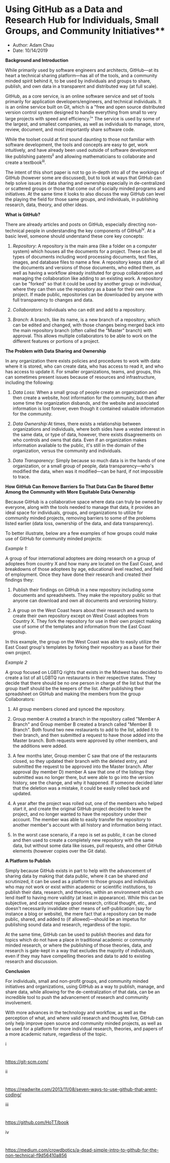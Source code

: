 # Using GitHub as a Data and Research Hub for Individuals, Small Groups, and Community Initiatives**

- Author: Adam Chau
- Date: 10/14/2019

**Background and Introduction**

While primarily used by software engineers and architects, GitHub—at its heart a technical sharing platform—has all of the tools, and a community minded spirit behind it, to be used by individuals and groups to share, publish, and own data in a transparent and distributed way (at full scale).

GitHub, as a core service, is an online software service and set of tools primarily for application developers/engineers, and technical individuals. It is an online service built on Git, which is a &quot;free and open source distributed version control system designed to handle everything from small to very large projects with speed and efficiency.<sup>i</sup>&quot; The service is used by some of the largest, and smallest companies, as well as individuals to manage, store, review, document, and most importantly share software code.

While the toolset could at first sound daunting to those not familiar with software development, the tools and concepts are easy to get, work intuitively, and have already been used outside of software development like publishing patents<sup>ii</sup> and allowing mathematicians to collaborate and create a textbook<sup>iii</sup>.

The intent of this short paper is not to go in-depth into all of the workings of GitHub (however some are discussed), but to look at ways that GitHub can help solve issues in data sharing and ownership especially in de-centralized or scattered groups or those that come out of socially minded programs and initiatives. At the same time it looks to also discuss the way GitHub can level the playing the field for those same groups, and individuals, in publishing research, data, theory, and other ideas.

**What is GitHub?**

There are already articles and posts on GitHub, especially directing non-technical people in understanding the key components of GitHub<sup>iv</sup>. At a basic level, someone should understand these core key concepts:

1. _Repository_: A repository is the main area (like a folder on a computer system) which houses all the documents for a project. These can be all types of documents including word processing documents, text files, images, and database files to name a few. A repository keeps state of all the documents and versions of those documents, who edited them, as well as having a workflow already instituted for group collaboration and managing the collaboration like adding to an existing work. A repository can be &quot;forked&quot; so that it could be used by another group or individual, where they can then use the repository as a base for their own new project. If made public, repositories can be downloaded by anyone with full transparency to changes and data.

2. _Collaborators_: Individuals who can edit and add to a repository.

3. _Branch_: A branch, like its name, is a new branch of a repository, which can be edited and changed, with those changes being merged back into the main repository branch (often called the &quot;Master&quot; branch) with approval. This allows multiple collaborators to be able to work on the different features or portions of a project.

**The Problem with Data Sharing and Ownership**

In any organization there exists policies and procedures to work with data: where it is stored, who can create data, who has access to read it, and who has access to update it. For smaller organizations, teams, and groups, this can sometimes present issues because of resources and infrastructure, including the following:

1. _Data Loss_: When a small group of people create an organization and then create a website, host information for the community, but then after some time the organization disbands, and the website and associated information is lost forever, even though it contained valuable information for the community.

2. _Data Ownership_:At times, there exists a relationship between organizations and individuals, where both sides have a vested interest in the same data, or type of data, however, there exists disagreements on who controls and owns that data. Even if an organization makes information available to the public, it&#39;s still in the domain of the organization, versus the community and individuals.

3. _Data Transparency:_ Simply because so much data is in the hands of one organization, or a small group of people, data transparency—who&#39;s modified the data, when was it modified—can be hard, if not impossible to trace.


**How GitHub Can Remove Barriers So That Data Can Be Shared Better Among the Community with More Equitable Data Ownership**

Because GitHub is a collaborative space where data can truly be owned by everyone, along with the tools needed to manage that data, it provides an ideal space for individuals, groups, and organizations to utilize for community minded projects, removing barriers to some of the problems listed earlier (data loss, ownership of the data, and data transparency).

To better illustrate, below are a few examples of how groups could make use of GitHub for community minded projects:

_Example 1:_

A group of four international adoptees are doing research on a group of adoptees from country X and how many are located on the East Coast, and breakdowns of those adoptees by age, educational level reached, and field of employment. Once they have done their research and created their findings they:

1. Publish their findings on GitHub in a new repository including some documents and spreadsheets. They make the repository public so that anyone can download and own all documents and versioning history.

2. A group on the West Coast hears about their research and wants to create their own repository except on West Coast adoptees from Country X. They fork the repository for use in their own project making use of some of the templates and information from the East Coast group.

In this example, the group on the West Coast was able to easily utilize the East Coast group&#39;s templates by forking their repository as a base for their own project.

_Example 2_

A group focused on LGBTQ rights that exists in the Midwest has decided to create a list of all LGBTQ run restaurants in their respective states. They decide that there should be no one person in charge of the list but that the group itself should be the keepers of the list. After publishing their spreadsheet on GtiHub and making the members from the group Collaborators:

1. All group members cloned and synced the repository.

2. Group member A created a branch in the repository called &quot;Member A Branch&quot; and Group member B created a branch called &quot;Member B Branch&quot;. Both found two new restaurants to add to the list, added it to their branch, and then submitted a request to have those added into the Master branch. Both requests were approved by other members, and the additions were added.

3. A few months later, Group member C saw that one of the restaurants closed, so they updated their branch with the deleted entry, and submitted the request to be approved into the Master branch. After approval (by member D) member A saw that one of the listings they submitted was no longer there, but were able to go into the version history, see the change, and why it happened. If someone decided later that the deletion was a mistake, it could be easily rolled back and updated.

4. A year after the project was rolled out, one of the members who helped start it, and create the original GitHub project decided to leave the project, and no longer wanted to have the repository under their account. The member was able to easily transfer the repository to another member&#39;s account with all history and information being intact.

  1. In the worst case scenario, if a repo is set as public, it can be cloned and then used to create a completely new repository with the same data, but without some data like issues, pull requests, and other GitHub elements (however copies over the Git data).


**A Platform to Publish**

Simply because GitHub exists in part to help with the advancement of sharing data by making that data public, where it can be shared _and_ scrutinized, it can be used as a platform to those groups and individuals who may not work or exist within academic or scientific institutions, to publish their data, research, and theories, within an environment which can lend itself to having more validity (at least in appearance). While this can be subjective, and cannot replace good research, critical thought, etc., and doesn&#39;t necessarily invalidate other means of self-publication (say for instance a blog or website), the mere fact that a repository can be made public, shared, and added to (if allowed)—should be an impetus for publishing sound data and research, regardless of the topic.

At the same time, GitHub can be used to publish theories and data for topics which do not have a place in traditional academic or community minded research, or where the publishing of those theories, data, and research is gate-kept in a way that excludes the majority of individuals, even if they may have compelling theories and data to add to existing research and discussion.

**Conclusion**

For individuals, small and non-profit groups, and community minded initiatives and organizations, using GitHub as a way to publish, manage, and share data, while allowing for the de-centralization of that data, can be an incredible tool to push the advancement of research and community involvement.

With more advances in the technology and workflow, as well as the perception of what, and where valid research and thoughts live, GitHub can only help improve open source and community minded projects,  as well as be used for a platform for more individual research, theories, and papers of a more academic nature, regardless of the topic.

i

#
 https://git-scm.com/

ii

#
 https://readwrite.com/2013/11/08/seven-ways-to-use-github-that-arent-coding/

iii

#
 https://github.com/HoTT/book

iv

#
 https://medium.com/crowdbotics/a-dead-simple-intro-to-github-for-the-non-technical-f9d56410a856
